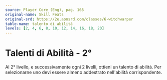 ```yaml
---
source: Player Core (Eng), pag. 165
original-name: Skill Feats
original-srd: https://2e.aonsrd.com/classes/6-witchwarper
table-name: talento di abilità
levels: [2, 4, 6, 8, 10, 12, 14, 16, 18, 20]
---
```


# Talenti di Abilità - 2°

Al 2° livello, e successivamente ogni 2 livelli, ottieni un talento di abilità.
Per selezionarne uno devi essere almeno addestrato nell'abilità corrispondente.
